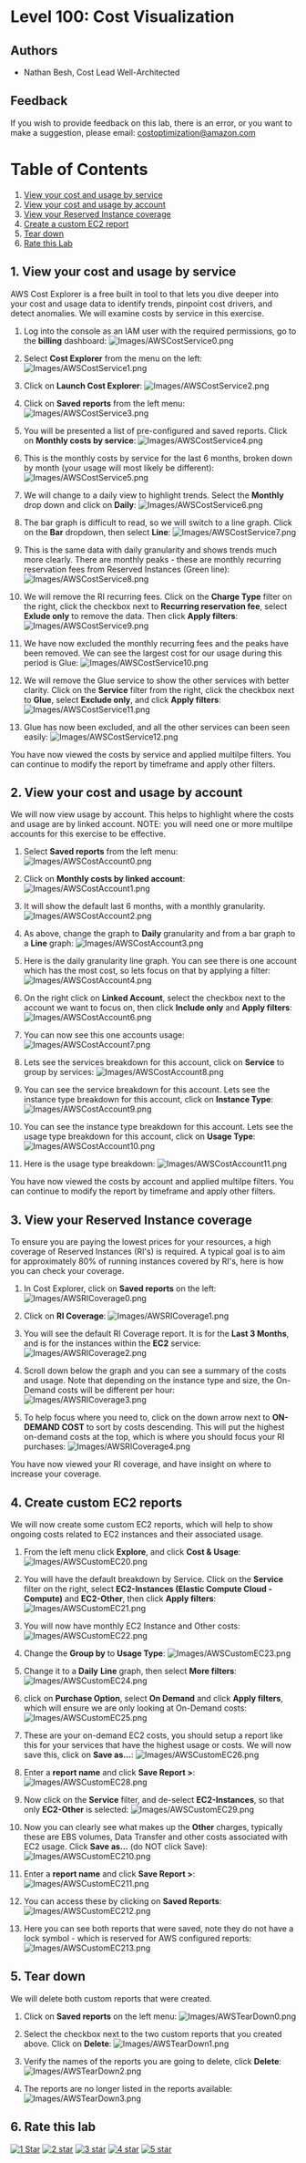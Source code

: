 # Level 100: Cost Visualization

## Authors
- Nathan Besh, Cost Lead Well-Architected


## Feedback
If you wish to provide feedback on this lab, there is an error, or you want to make a suggestion, please email: costoptimization@amazon.com


# Table of Contents
1. [View your cost and usage by service](#cost_usage_service)
2. [View your cost and usage by account](#cost_usage_account)
3. [View your Reserved Instance coverage](#RI_coverage)
4. [Create a custom EC2 report](#custom_ec2)
5. [Tear down](#tear_down)
6. [Rate this Lab](#rate_lab) 




## 1. View your cost and usage by service <a name="cost_usage_service"></a>
AWS Cost Explorer is a free built in tool to that lets you dive deeper into your cost and usage data to identify trends, pinpoint cost drivers, and detect anomalies. We will examine costs by service in this exercise.

1. Log into the console as an IAM user with the required permissions, go to the **billing** dashboard:
![Images/AWSCostService0.png](Images/AWSCostService0.png)

2. Select **Cost Explorer** from the menu on the left:
![Images/AWSCostService1.png](Images/AWSCostService1.png)

3. Click on **Launch Cost Explorer**:
![Images/AWSCostService2.png](Images/AWSCostService2.png)

4. Click on **Saved reports** from the left menu:
![Images/AWSCostService3.png](Images/AWSCostService3.png)

5. You will be presented a list of pre-configured and saved reports. Click on **Monthly costs by service**:
![Images/AWSCostService4.png](Images/AWSCostService4.png)

6. This is the monthly costs by service for the last 6 months, broken down by month (your usage will most likely be different):
![Images/AWSCostService5.png](Images/AWSCostService5.png)

7. We will change to a daily view to highlight trends. Select the **Monthly** drop down and click on **Daily**:
![Images/AWSCostService6.png](Images/AWSCostService6.png)

8. The bar graph is difficult to read, so we will switch to a line graph. Click on the **Bar** dropdown, then select **Line**:
![Images/AWSCostService7.png](Images/AWSCostService7.png)

9. This is the same data with daily granularity and shows trends much more clearly. There are monthly peaks - these are monthly recurring reservation fees from Reserved Instances (Green line):
![Images/AWSCostService8.png](Images/AWSCostService8.png)

10. We will remove the RI recurring fees. Click on the **Charge Type** filter on the right, click the checkbox next to **Recurring reservation fee**, select **Exlude only** to remove the data. Then click **Apply filters**:
![Images/AWSCostService9.png](Images/AWSCostService9.png)

11. We have now excluded the monthly recurring fees and the peaks have been removed. We can see the largest cost for our usage during this period is Glue:
![Images/AWSCostService10.png](Images/AWSCostService10.png)

12. We will remove the Glue service to show the other services with better clarity. Click on the **Service** filter from the right, click the checkbox next to **Glue**, select **Exclude only**, and click **Apply filters**:
![Images/AWSCostService11.png](Images/AWSCostService11.png)

13. Glue has now been excluded, and all the other services can been seen easily:
![Images/AWSCostService12.png](Images/AWSCostService12.png)


You have now viewed the costs by service and applied multilpe filters. You can continue to modify the report by timeframe and apply other filters.



## 2. View your cost and usage by account <a name="cost_usage_account"></a>
We will now view usage by account. This helps to highlight where the costs and usage are by linked account. NOTE: you will need one or more multilpe accounts for this exercise to be effective.

1. Select **Saved reports** from the left menu:
![Images/AWSCostAccount0.png](Images/AWSCostAccount0.png)

2. Click on **Monthly costs by linked account**:
![Images/AWSCostAccount1.png](Images/AWSCostAccount1.png)

3. It will show the default last 6 months, with a monthly granularity. 
![Images/AWSCostAccount2.png](Images/AWSCostAccount2.png)

4. As above, change the graph to **Daily** granularity and from a bar graph to a **Line** graph:
![Images/AWSCostAccount3.png](Images/AWSCostAccount3.png)

5. Here is the daily granularity line graph. You can see there is one account which has the most cost, so lets focus on that by applying a filter:
![Images/AWSCostAccount4.png](Images/AWSCostAccount4.png)

6. On the right click on **Linked Account**, select the checkbox next to the account we want to focus on, then click **Include only** and **Apply filters**:
![Images/AWSCostAccount6.png](Images/AWSCostAccount6.png)

7. You can now see this one accounts usage: 
![Images/AWSCostAccount7.png](Images/AWSCostAccount7.png)

8. Lets see the services breakdown for this account, click on **Service** to group by services:
 ![Images/AWSCostAccount8.png](Images/AWSCostAccount8.png)

8. You can see the service breakdown for this account. Lets see the instance type breakdown for this account, click on **Instance Type**:
![Images/AWSCostAccount9.png](Images/AWSCostAccount9.png)

9. You can see the instance type breakdown for this account. Lets see the usage type breakdown for this account, click on **Usage Type**:
![Images/AWSCostAccount10.png](Images/AWSCostAccount10.png)

10. Here is the usage type breakdown:
![Images/AWSCostAccount11.png](Images/AWSCostAccount11.png)


You have now viewed the costs by account and applied multilpe filters. You can continue to modify the report by timeframe and apply other filters.


## 3. View your Reserved Instance coverage <a name="RI_coverage"></a>
To ensure you are paying the lowest prices for your resources, a high coverage of Reserved Instances (RI's) is required. A typical goal is to aim for approximately 80% of running instances covered by RI's, here is how you can check your coverage.

1. In Cost Explorer, click on **Saved reports** on the left:
![Images/AWSRICoverage0.png](Images/AWSRICoverage0.png)

2. Click on **RI Coverage**:
![Images/AWSRICoverage1.png](Images/AWSRICoverage1.png)

3. You will see the default RI Coverage report. It is for the **Last 3 Months**, and is for the instances within the **EC2** service:
![Images/AWSRICoverage2.png](Images/AWSRICoverage2.png)

4. Scroll down below the graph and you can see a summary of the costs and usage. Note that depending on the instance type and size, the On-Demand costs will be different per hour:
![Images/AWSRICoverage3.png](Images/AWSRICoverage3.png)

5. To help focus where you need to, click on the down arrow next to **ON-DEMAND COST** to sort by costs descending. This will put the highest on-demand costs at the top, which is where you should focus your RI purchases:
![Images/AWSRICoverage4.png](Images/AWSRICoverage4.png)


You have now viewed your RI coverage, and have insight on where to increase your coverage.


## 4. Create custom EC2 reports <a name="custom_ec2"></a>
We will now create some custom EC2 reports, which will help to show ongoing costs related to EC2 instances and their associated usage. 

1. From the left menu click **Explore**, and click **Cost & Usage**:
![Images/AWSCustomEC20.png](Images/AWSCustomEC20.png)

2. You will have the default breakdown by Service. Click on the **Service** filter on the right, select **EC2-Instances (Elastic Compute Cloud - Compute)** and **EC2-Other**, then click **Apply filters**:
![Images/AWSCustomEC21.png](Images/AWSCustomEC21.png)

3. You will now have monthly EC2 Instance and Other costs:
![Images/AWSCustomEC22.png](Images/AWSCustomEC23.png)

4. Change the **Group by** to **Usage Type**:
![Images/AWSCustomEC23.png](Images/AWSCustomEC24.png)

5. Change it to a **Daily** **Line** graph, then select **More filters**: 
![Images/AWSCustomEC24.png](Images/AWSCustomEC25.png)

6. click on **Purchase Option**, select **On Demand** and click **Apply filters**, which will ensure we are only looking at On-Demand costs: 
![Images/AWSCustomEC25.png](Images/AWSCustomEC26.png)

7. These are your on-demand EC2 costs, you should setup a report like this for your services that have the highest usage or costs. We will now save this, click on **Save as...**:
![Images/AWSCustomEC26.png](Images/AWSCustomEC27.png)

8. Enter a **report name** and click **Save Report >**:
![Images/AWSCustomEC28.png](Images/AWSCustomEC28.png)

9. Now click on the **Service** filter, and de-select **EC2-Instances**, so that only **EC2-Other** is selected:
![Images/AWSCustomEC29.png](Images/AWSCustomEC29.png)

10. Now you can clearly see what makes up the **Other** charges, typically these are EBS volumes, Data Transfer and other costs associated with EC2 usage. Click **Save as...** (do NOT click Save):
![Images/AWSCustomEC210.png](Images/AWSCustomEC210.png)

11. Enter a **report name** and click **Save Report >**:
![Images/AWSCustomEC211.png](Images/AWSCustomEC211.png)

12. You can access these by clicking on **Saved Reports**:
![Images/AWSCustomEC212.png](Images/AWSCustomEC212.png)

13. Here you can see both reports that were saved, note they do not have a lock symbol - which is reserved for AWS configured reports:
![Images/AWSCustomEC213.png](Images/AWSCustomEC213.png)




## 5. Tear down <a name="tear_down"></a>
We will delete both custom reports that were created.

1. Click on **Saved reports** on the left menu:
![Images/AWSTearDown0.png](Images/AWSTearDown0.png)

2. Select the checkbox next to the two custom reports that you created above. Click on **Delete**:
![Images/AWSTearDown1.png](Images/AWSTearDown1.png)

3. Verify the names of the reports you are going to delete, click **Delete**:
![Images/AWSTearDown2.png](Images/AWSTearDown2.png)

4. The reports are no longer listed in the reports available:
![Images/AWSTearDown3.png](Images/AWSTearDown3.png)


## 6. Rate this lab<a name="rate_lab"></a> 
[![1 Star](Images/star.png)](https://wellarchitectedlabs.com/Cost_100_5_1star) [![2 star](Images/star.png)](https://wellarchitectedlabs.com/Cost_100_5_2star) [![3 star](Images/star.png)](https://wellarchitectedlabs.com/Cost_100_5_3star) [![4 star](Images/star.png)](https://wellarchitectedlabs.com/Cost_100_5_4star) [![5 star](Images/star.png)](https://wellarchitectedlabs.com/Cost_100_5_5star) 





